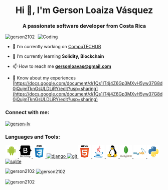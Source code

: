 <h1 align="center">Hi 👋, I'm Gerson Loaiza Vásquez</h1>
<h3 align="center">A passionate software developer from Costa Rica</h3>
<img align="right" alt="Coding" width="400" src="https://digiday.com/wp-content/uploads/sites/3/2021/11/blockchain-broken-gif.gif">

<p align="left"> <img src="https://komarev.com/ghpvc/?username=gerson2102&label=Profile%20views&color=0e75b6&style=flat" alt="gerson2102" /> </p>

- 🔭 I’m currently working on [CompuTECHUB](https://github.com/josue130/CompuTECHUB.git)

- 🌱 I’m currently learning **Solidity, Blockchain**

- 📫 How to reach me **gersonloavas@gmail.com**

- 📄 Know about my experiences [https://docs.google.com/document/d/1Qs1IT4j4Z6Gp3MXvH5yw37G8d0jQujmTknGsULDLiRY/edit?usp=sharing](https://docs.google.com/document/d/1Qs1IT4j4Z6Gp3MXvH5yw37G8d0jQujmTknGsULDLiRY/edit?usp=sharing)

<h3 align="left">Connect with me:</h3>
<p align="left">
<a href="https://linkedin.com/in/gerson-lv" target="blank"><img align="center" src="https://raw.githubusercontent.com/rahuldkjain/github-profile-readme-generator/master/src/images/icons/Social/linked-in-alt.svg" alt="gerson-lv" height="30" width="40" /></a>
</p>

<h3 align="left">Languages and Tools:</h3>
<p align="left"> <a href="https://developer.android.com" target="_blank" rel="noreferrer"> <img src="https://raw.githubusercontent.com/devicons/devicon/master/icons/android/android-original-wordmark.svg" alt="android" width="40" height="40"/> </a> <a href="https://getbootstrap.com" target="_blank" rel="noreferrer"> <img src="https://raw.githubusercontent.com/devicons/devicon/master/icons/bootstrap/bootstrap-plain-wordmark.svg" alt="bootstrap" width="40" height="40"/> </a> <a href="https://www.w3schools.com/css/" target="_blank" rel="noreferrer"> <img src="https://raw.githubusercontent.com/devicons/devicon/master/icons/css3/css3-original-wordmark.svg" alt="css3" width="40" height="40"/> </a> <a href="https://www.djangoproject.com/" target="_blank" rel="noreferrer"> <img src="https://cdn.worldvectorlogo.com/logos/django.svg" alt="django" width="40" height="40"/> </a> <a href="https://git-scm.com/" target="_blank" rel="noreferrer"> <img src="https://www.vectorlogo.zone/logos/git-scm/git-scm-icon.svg" alt="git" width="40" height="40"/> </a> <a href="https://www.w3.org/html/" target="_blank" rel="noreferrer"> <img src="https://raw.githubusercontent.com/devicons/devicon/master/icons/html5/html5-original-wordmark.svg" alt="html5" width="40" height="40"/> </a> <a href="https://www.java.com" target="_blank" rel="noreferrer"> <img src="https://raw.githubusercontent.com/devicons/devicon/master/icons/java/java-original.svg" alt="java" width="40" height="40"/> </a> <a href="https://www.linux.org/" target="_blank" rel="noreferrer"> <img src="https://raw.githubusercontent.com/devicons/devicon/master/icons/linux/linux-original.svg" alt="linux" width="40" height="40"/> </a> <a href="https://www.mongodb.com/" target="_blank" rel="noreferrer"> <img src="https://raw.githubusercontent.com/devicons/devicon/master/icons/mongodb/mongodb-original-wordmark.svg" alt="mongodb" width="40" height="40"/> </a> <a href="https://www.mysql.com/" target="_blank" rel="noreferrer"> <img src="https://raw.githubusercontent.com/devicons/devicon/master/icons/mysql/mysql-original-wordmark.svg" alt="mysql" width="40" height="40"/> </a> <a href="https://www.python.org" target="_blank" rel="noreferrer"> <img src="https://raw.githubusercontent.com/devicons/devicon/master/icons/python/python-original.svg" alt="python" width="40" height="40"/> </a> <a href="https://www.sqlite.org/" target="_blank" rel="noreferrer"> <img src="https://www.vectorlogo.zone/logos/sqlite/sqlite-icon.svg" alt="sqlite" width="40" height="40"/> </a> </p>

<p><img align="left" src="https://github-readme-stats.vercel.app/api/top-langs?username=gerson2102&show_icons=true&locale=en&layout=compact" alt="gerson2102" /></p>

<p>&nbsp;<img align="center" src="https://github-readme-stats.vercel.app/api?username=gerson2102&show_icons=true&locale=en" alt="gerson2102" /></p>

<p><img align="center" src="https://github-readme-streak-stats.herokuapp.com/?user=gerson2102&" alt="gerson2102" /></p>
